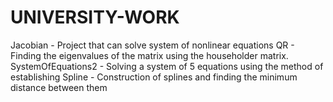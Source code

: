 # UNIVERSITY-WORK
 
 Jacobian - Project that can solve system of nonlinear equations
 QR - Finding the eigenvalues of the matrix using the householder matrix.
 SystemOfEquations2 -  Solving a system of 5 equations using the method of establishing
 Spline - Construction of splines and finding the minimum distance between them
